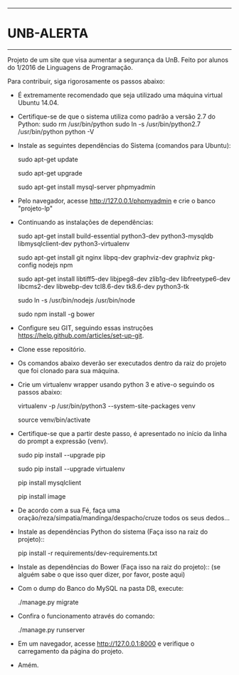 ***********************************************
# UNB-ALERTA
***********************************************
Projeto de um site que visa aumentar a segurança da UnB. Feito por alunos do 1/2016 de Linguagens de Programação. 

Para contribuir, siga rigorosamente os passos abaixo:

* É extremamente recomendado que seja utilizado uma máquina virtual Ubuntu 14.04.

* Certifique-se de que o sistema utiliza como padrão a versão 2.7 do Python:
    sudo rm /usr/bin/python
    sudo ln -s /usr/bin/python2.7 /usr/bin/python
    python -V 

* Instale as seguintes dependências do Sistema (comandos para Ubuntu):
    
    sudo apt-get update
    
    sudo apt-get upgrade
    
    sudo apt-get install mysql-server phpmyadmin
    
* Pelo navegador, acesse http://127.0.0.1/phpmyadmin e crie o banco "projeto-lp"

* Continuando as instalações de dependências:

    sudo apt-get install build-essential python3-dev python3-mysqldb libmysqlclient-dev python3-virtualenv 
    
    sudo apt-get install git nginx libpq-dev graphviz-dev graphviz pkg-config nodejs npm
    
    sudo apt-get install libtiff5-dev libjpeg8-dev zlib1g-dev libfreetype6-dev libcms2-dev libwebp-dev tcl8.6-dev tk8.6-dev python3-tk
    
    sudo ln -s /usr/bin/nodejs /usr/bin/node

    sudo npm install -g bower

* Configure seu GIT, seguindo essas instruções https://help.github.com/articles/set-up-git.

* Clone esse repositório.
 
* Os comandos abaixo deverão ser executados dentro da raiz do projeto que foi clonado para sua máquina.

* Crie um virtualenv wrapper usando python 3 e ative-o seguindo os passos abaixo:
    
    virtualenv -p /usr/bin/python3 --system-site-packages venv
    
    source venv/bin/activate
    
* Certifique-se que a partir deste passo, é apresentado no início da linha do prompt a expressão (venv).

    sudo pip install --upgrade pip

    sudo pip install --upgrade virtualenv

    pip install mysqlclient
    
    pip install image

* De acordo com a sua Fé, faça uma oração/reza/simpatia/mandinga/despacho/cruze todos os seus dedos...

* Instale as dependências Python do sistema (Faça isso na raiz do projeto)::

    pip install -r requirements/dev-requirements.txt
    

* Instale as dependências do Bower (Faça isso na raiz do projeto)::
    (se alguém sabe o que isso quer dizer, por favor, poste aqui)


* Com o dump do Banco do MySQL na pasta DB, execute:

    ./manage.py migrate

* Confira o funcionamento através do comando:

    ./manage.py runserver

* Em um navegador, acesse http://127.0.0.1:8000 e verifique o carregamento da página do projeto.

* Amém. 